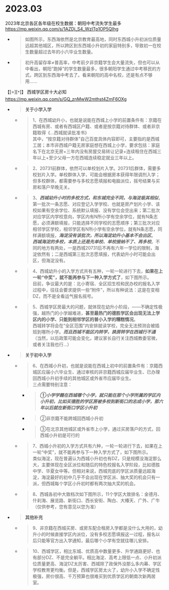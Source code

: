 
# 2023.03

2023年北京各区各年级在校生数据：朝阳中考流失学生最多 https://mp.weixin.qq.com/s/1AZDj_S4_WzITp1OP5QIhg
- > 如图所示，东西海依然是北京教育最高地，同时东西城小升初派位质量远超其他城区，所以跨区到东西城小升初的家庭特别多，导致初一在校生数量超过去年的小六毕业生数量。
- > 初升高留存率≠普高率，中考前夕非京籍学生会大量流失，但也可以从中看出，朝阳“跑掉”的学生数量最多，很多朝阳学生通过中考移民的方式，跨区到东西海中考去了。看来朝阳的高中名校，还是有点不够用......

【[:star:][`*`]】 西城学区房十大必知 https://mp.weixin.qq.com/s/GQ_znMwW2mthst4ZmF6OXg
- > **关于小学入学**
  * > 1、在西城幼升小，也就是说能在西城上小学的前置条件有：京籍在西城有房、或者有西城区户籍、或者是按京籍对待群体、或者非京籍取得《...西城就读批准书》 <br> 其中，“按京籍对待群体”自己百度具体内容即可，主要指的是西城工居；本市非西城户籍无房家庭想在西城上小学，要求包括：家庭名下在北京无房+三年内没有房屋交易转让记录+连续租住在西城三年以上+至少父母一方在西城连续稳定就业三年以上。
  * > 2、20731前群体，依然可以单校划片入学。20731后群体，需要多校划片入学。单校群体入学，可能会根据房本获得年限调剂入学；但多校群体，都需要参与多校志愿填报和电脑派位，摇号结果与买房和落户早晚无关。
  * > 3、***西城幼升小时的多校方式，和东城完全不同，与海淀极其相似***，第一批次一条志愿、对应登记入学学校、也就是房产划片小学、该校如果有空余学位、系统默认填报、没有学位会空出来；第二批次对应学区内学校意向，学区内有N所小学有空余学位，就有N条志愿，必须满额填报，只能选择不同学校的志愿顺序；第三批次对应相邻学区学校，相邻学区有N所小学有空余学位，就有N条志愿，同样满额填报，***海淀没有该批次，所以海淀幼升小基本不会出区***。 <br> ***西城海淀的多校，本质上还是先单校、单校接纳不了、再多校***。不同的地方有两处，一是西城20731后不再有六年一学位的限制，海淀依然有；二是西城第三批次志愿填报，代表幼升小时可能会出区，但海淀没有。
  * > 4、西城幼升小的入学方式共有五种，一轮一轮进行下去，**如果在上一轮“中奖”，就不能再参与下一种入学方式了**，如下图所示。 <br> 目前，争议最大的是：北小寄宿、全区招生校和民办校的报名入学过程中，往往会要求提供一些“附件”，所以有种说法：这是在变相DZ，而不是全看运气报名摇号。
  * > 5、西城学区房最大的问题，就体现在幼升小阶段，——不确定性极强，越热门的小学越难进，**甚至最热门的德胜学区会出现无法上学区内的小学、只能到相邻学区的普小入学的糟糕情况**。 <br> 西城转学将会在“全区范围”内安排就读学校，完全无法预测会被插班到哪所小学。***而且西城不能区内转学，换房转学在西城行不通***（当然，以后政策可能会变化，建议家长自行关注西城教委官微，或者关注我也行...）
- > **关于初中入学**
  * > 6、在西城小升初，也就是说能在西城上初中的前置条件有：京籍西城区应届小六毕业生、通过审核的非京籍西城应届毕业生、已办理回西城小升初手续的其他城区或外省市应届毕业生。 <br> 三点需要特别注意：
    + > ***①小学学籍在西城哪个小学，就只能在那个小学所属的学区内小升初，比如买德胜的学区房被多校到新街口的志成小学，那六年以后就在新街口学区小升初***
    + > ②非京籍不能跨城回西城小升初
    + > ③在北京其他城区或外省市上小学，通过买房落户的方式，回西城小升初是可行的
  * > 7、西城小升初的入学方式共有六种，一轮一轮进行下去，如果在上一轮“中奖”，就不能再参与下一种入学方式了，如下图所示。 <br> 类似海淀，现在普遍认为西城小升初也有DZ，只是规模没海淀那么大，主要体现在全区派位和随后的特色校报名入学阶段，比如德胜中学、华夏女中等。但相对来说，西城兜底的学区派质量远超海淀，海淀最好的初中几乎不会出现在学区派、抽大奖的机会只有一派，但西城每个学区小升初时都有两次抽大奖的机会。
  * > 8、西城各初中大致档次如下图所示，11个学区大致排名：金德月、什刹海、展览路、新街口、西长安街、陶白、大椿天、广外、广牛（仅供参考，您有意见以您为准）
- > **其他补充**
  * > 9、非京籍在西城买房、或房东配合租房入学都是没什么大用的，幼升小的时候直接学区内派位，没有多校志愿填报这一过程，报名以后只能等官方出入学通知，最后哪个小学有空就往哪儿安排。
  * > 10、西城学区，相比东城、优质高中数量更多、升学通路更好、也有部分DZ、不是完全躺平。相比海淀、高考上限低一点、小升初派位质量更高、海淀DZ太厉害、西城除了政保外没那么多内幕、学区学校教育更均衡。但是，西城学区房太火了，幼升小入学不确定性极强，房价很高、千万预算也很难买到优质学区的朝南次新两居室。
